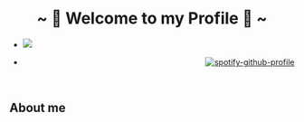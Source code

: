 <body>
<h1 align="center">~ 💖 Welcome to my Profile 💖 ~</h1>
<div align="center">

<ul><li  align="left"><img src="https://i.imgur.com/VU0ouHj.gif"></li><li align="right">

[![spotify-github-profile](https://spotify-github-profile.vercel.app/api/view?uid=itzasuna&cover_image=true&theme=compact)](https://github.com/kittinan/spotify-github-profile)

</li></ul>
</div>
<br>
<h2 align="left">About me</h2>
</body>
